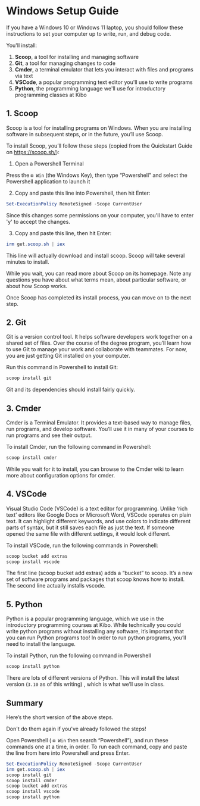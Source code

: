 # Windows Setup Guide

If you have a Windows 10 or Windows 11 laptop, you should follow these
instructions to set your computer up to write, run, and debug code. 

You'll install:

1. **Scoop**, a tool for installing and managing software
2. **Git**, a tool for managing changes to code 
3. **Cmder**, a terminal emulator that lets you interact with files and programs via text
4. **VSCode**, a popular programming text editor you'll use to write programs
5. **Python**, the programming language we'll use for introductory programming classes at Kibo

## 1. Scoop

Scoop is a tool for installing programs on Windows. When you are installing software in subsequent steps, or in the future, you’ll use Scoop.

To install Scoop, you’ll follow these steps (copied from the Quickstart Guide on https://scoop.sh/):

1. Open a Powershell Terminal

Press the  `⊞ Win`   (the Windows Key), then type “Powershell” and select the Powershell application to launch it

2. Copy and paste this line into Powershell, then hit Enter:

```powershell
Set-ExecutionPolicy RemoteSigned -Scope CurrentUser
```

Since this changes some permissions on your computer, you'll have to enter 'y'
to accept the changes.

3. Copy and paste this line, then hit Enter:

```powershell
irm get.scoop.sh | iex
```

This line will actually download and install scoop. Scoop will take several minutes to install.

While you wait, you can read more about Scoop on its homepage. Note any questions you have about what terms mean, about particular software, or about how Scoop works.

Once Scoop has completed its install process, you can move on to the next step.

## 2. Git

Git is a version control tool. It helps software developers work together on a shared set of files. Over the course of the degree program, you’ll learn how to use Git to manage your work and collaborate with teammates. For now, you are just getting Git installed on your computer.

Run this command in Powershell to install Git:

```powershell
scoop install git
```

Git and its dependencies should install fairly quickly.

## 3. Cmder

Cmder is a Terminal Emulator. It provides a text-based way to manage files, run programs, and develop software. You’ll use it in many of your courses to run programs and see their output.

To install Cmder, run the following command in Powershell:

```powershell
scoop install cmder
```

While you wait for it to install, you can browse to the Cmder wiki to learn more about configuration options for cmder.

## 4. VSCode

Visual Studio Code (VSCode) is a text editor for programming. Unlike ‘rich text’ editors like Google Docs or Microsoft Word, VSCode operates on plain text. It can highlight different keywords, and use colors to indicate different parts of syntax, but it still saves each file as just the text. If someone opened the same file with different settings, it would look different.

To install VSCode, run the following commands in Powershell:

```powershell
scoop bucket add extras
scoop install vscode
```

The first line (scoop bucket add extras) adds a “bucket” to scoop. It’s a new set of software programs and packages that scoop knows how to install. The second line actually installs vscode.

## 5. Python

Python is a popular programming language, which we use in the introductory programming courses at Kibo. While technically you could write python programs without installing any software, it’s important that you can run Python programs too! In order to run python programs, you’ll need to install the language.

To install Python, run the following command in Powershell

```powershell
scoop install python
```

There are lots of different versions of Python. This will install the latest version (`3.10` as of this writing) , which is what we’ll use in class.

## Summary

Here’s the short version of the above steps. 

Don't do them again if you've already followed the steps!

Open Powershell ( `⊞ Win` then search “Powershell”), and run these commands one at a time, in order. To run each command, copy and paste the line from here into Powershell and press Enter.

```powershell
Set-ExecutionPolicy RemoteSigned -Scope CurrentUser
irm get.scoop.sh | iex
scoop install git
scoop install cmder
scoop bucket add extras
scoop install vscode
scoop install python
```
